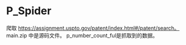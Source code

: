 # P_Spider
爬取 https://assignment.uspto.gov/patent/index.html#/patent/search。
main.zip 中是源码文件。
p_number_count_ful是抓取到的数据。
